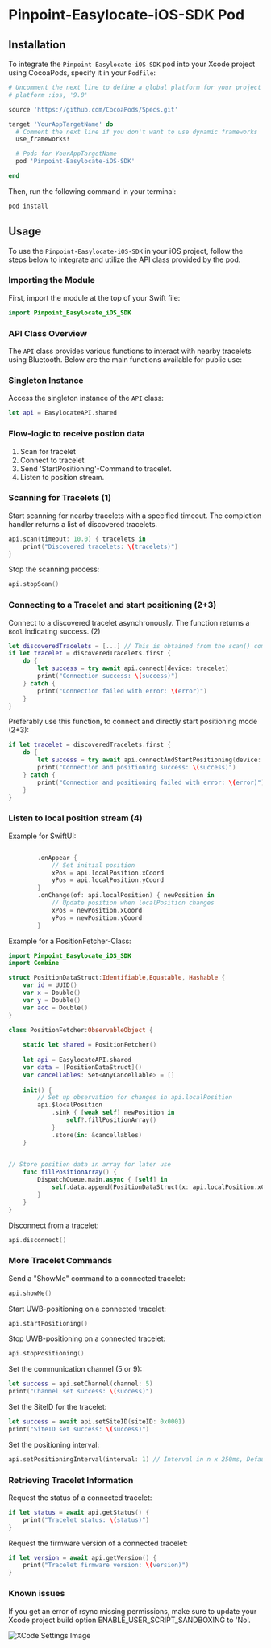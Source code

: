 # Pinpoint-Easylocate-iOS-SDK Pod

## Installation

To integrate the `Pinpoint-Easylocate-iOS-SDK` pod into your Xcode project using CocoaPods, specify it in your `Podfile`:



```ruby
# Uncomment the next line to define a global platform for your project
# platform :ios, '9.0'

source 'https://github.com/CocoaPods/Specs.git'

target 'YourAppTargetName' do
  # Comment the next line if you don't want to use dynamic frameworks
  use_frameworks!

  # Pods for YourAppTargetName
  pod 'Pinpoint-Easylocate-iOS-SDK'

end
```


Then, run the following command in your terminal:

```sh
pod install
```

## Usage

To use the `Pinpoint-Easylocate-iOS-SDK` in your iOS project, follow the steps below to integrate and utilize the API class provided by the pod.

### Importing the Module

First, import the module at the top of your Swift file:

```swift
import Pinpoint_Easylocate_iOS_SDK
```

### API Class Overview

The `API` class provides various functions to interact with nearby tracelets using Bluetooth. Below are the main functions available for public use:

### Singleton Instance

Access the singleton instance of the `API` class:

```swift
let api = EasylocateAPI.shared
```

### Flow-logic to receive postion data

1. Scan for tracelet
2. Connect to tracelet
3. Send 'StartPositioning'-Command to tracelet.
4. Listen to position stream.


### Scanning for Tracelets (1)

Start scanning for nearby tracelets with a specified timeout. The completion handler returns a list of discovered tracelets.

```swift
api.scan(timeout: 10.0) { tracelets in
    print("Discovered tracelets: \(tracelets)")
}
```

Stop the scanning process:

```swift
api.stopScan()
```

### Connecting to a Tracelet and start positioning (2+3)

Connect to a discovered tracelet asynchronously. The function returns a `Bool` indicating success. (2)

```swift
let discoveredTracelets = [...] // This is obtained from the scan() completion handler
if let tracelet = discoveredTracelets.first {
    do {
        let success = try await api.connect(device: tracelet)
        print("Connection success: \(success)")
    } catch {
        print("Connection failed with error: \(error)")
    }
}
```

Preferably use this function, to connect and directly start positioning mode (2+3):

```swift
if let tracelet = discoveredTracelets.first {
    do {
        let success = try await api.connectAndStartPositioning(device: tracelet)
        print("Connection and positioning success: \(success)")
    } catch {
        print("Connection and positioning failed with error: \(error)")
    }
}
```



### Listen to local position stream (4)

Example for SwiftUI:

```swift

        .onAppear {
            // Set initial position
            xPos = api.localPosition.xCoord
            yPos = api.localPosition.yCoord
        }
        .onChange(of: api.localPosition) { newPosition in
            // Update position when localPosition changes
            xPos = newPosition.xCoord
            yPos = newPosition.yCoord
        }

```

Example for a PositionFetcher-Class:

```swift
import Pinpoint_Easylocate_iOS_SDK
import Combine

struct PositionDataStruct:Identifiable,Equatable, Hashable {
    var id = UUID()
    var x = Double()
    var y = Double()
    var acc = Double()
}

class PositionFetcher:ObservableObject {
    
    static let shared = PositionFetcher()
    
    let api = EasylocateAPI.shared
    var data = [PositionDataStruct]()
    var cancellables: Set<AnyCancellable> = []
    
    init() {
        // Set up observation for changes in api.localPosition
        api.$localPosition
            .sink { [weak self] newPosition in
                self?.fillPositionArray()
            }
            .store(in: &cancellables)
    }
    

// Store position data in array for later use 
    func fillPositionArray() {
        DispatchQueue.main.async { [self] in
            self.data.append(PositionDataStruct(x: api.localPosition.xCoord, y: api.localPosition.yCoord, acc: api.localPosition.accuracy))
        }
    }
}
```


Disconnect from a tracelet:

```swift
api.disconnect()
```

### More Tracelet Commands

Send a "ShowMe" command to a connected tracelet:

```swift
api.showMe()
```

Start UWB-positioning on a connected tracelet:

```swift
api.startPositioning()
```

Stop UWB-positioning on a connected tracelet:

```swift
api.stopPositioning()
```

Set the communication channel (5 or 9):

```swift
let success = api.setChannel(channel: 5)
print("Channel set success: \(success)")
```

Set the SiteID for the tracelet:

```swift
let success = await api.setSiteID(siteID: 0x0001)
print("SiteID set success: \(success)")
```

Set the positioning interval:

```swift
api.setPositioningInterval(interval: 1) // Interval in n x 250ms, Default: 1 (update every 1 x 250ms)
```

### Retrieving Tracelet Information

Request the status of a connected tracelet:

```swift
if let status = await api.getStatus() {
    print("Tracelet status: \(status)")
}
```


Request the firmware version of a connected tracelet:

```swift
if let version = await api.getVersion() {
    print("Tracelet firmware version: \(version)")
}
```

### Known issues

If you get an error of rsync missing permissions, make sure to update your Xcode project build option ENABLE_USER_SCRIPT_SANDBOXING to 'No'.

![XCode Settings Image](https://i.stack.imgur.com/vqk8D.png)




